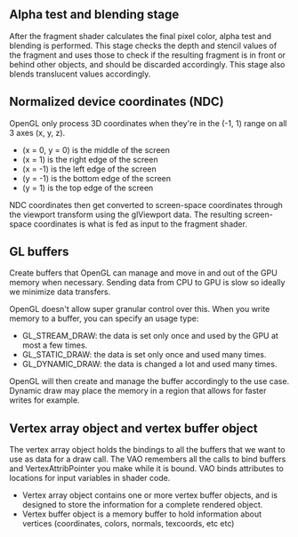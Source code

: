 
## Alpha test and blending stage

After the fragment shader calculates the final pixel color, alpha test and blending is performed. 
This stage checks the depth and stencil values of the fragment and uses those to check if the resulting fragment is in front or behind other objects, and should be discarded accordingly.
This stage also blends translucent values accordingly.

## Normalized device coordinates (NDC)

OpenGL only process 3D coordinates when they're in the (-1, 1) range on all 3 axes (x, y, z). 
* (x = 0, y = 0) is the middle of the screen
* (x = 1) is the right edge of the screen
* (x = -1) is the left edge of the screen
* (y = -1) is the bottom edge of the screen
* (y = 1) is the top edge of the screen

NDC coordinates then get converted to screen-space coordinates through the viewport transform using the glViewport data.
The resulting screen-space coordinates is what is fed as input to the fragment shader.

## GL buffers

Create buffers that OpenGL can manage and move in and out of the GPU memory when necessary.
Sending data from CPU to GPU is slow so ideally we minimize data transfers.

OpenGL doesn't allow super granular control over this. When you write memory to a buffer, you can specify an usage type:
* GL_STREAM_DRAW: the data is set only once and used by the GPU at most a few times.
* GL_STATIC_DRAW: the data is set only once and used many times.
* GL_DYNAMIC_DRAW: the data is changed a lot and used many times.

OpenGL will then create and manage the buffer accordingly to the use case. Dynamic draw may place the memory in a region that allows for faster writes for example.

## Vertex array object and vertex buffer object

The vertex array object holds the bindings to all the buffers that we want to use as data for a draw call.
The VAO remembers all the calls to bind buffers and VertexAttribPointer you make while it is bound.
VAO binds attributes to locations for input variables in shader code.

* Vertex array object contains one or more vertex buffer objects, and is designed to store the information for a complete rendered object.
* Vertex buffer object is a memory buffer to hold information about vertices (coordinates, colors, normals, texcoords, etc etc)



